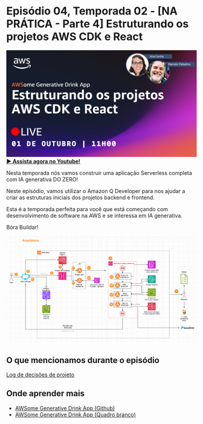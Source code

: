 # Episódio 04, Temporada 02 - [NA PRÁTICA - Parte 4] Estruturando os projetos AWS CDK e React

[![YouTube video thumbnail](./thumb.jpg)](https://bit.ly/cdbe-s02e04)
**[&#x25b6; Assista agora no Youtube!](https://bit.ly/cdbe-s02e04)**

Nesta temporada nós vamos construir uma aplicação Serverless completa com IA generativa DO ZERO! 

Neste episódio, vamos utilizar o Amazon Q Developer para nos ajudar a criar as estruturas iniciais dos projetos backend e frontend.  

Esta é a temporada perfeita para você que está começando com desenvolvimento de software na AWS e se interessa em IA generativa.

Bóra Buildar!

![Software Architecture](../../images/architecture%20s02.png)

## O que mencionamos durante o episódio

[Log de decisões de projeto](../../decision%20log/s02/README.md)

## Onde aprender mais

- [AWSome Generative Drink App (Github)](https://bit.ly/awsome-generative-drink-app)
- [AWSome Generative Drink App (Quadro branco)](https://bit.ly/cdbe-s02-wb)